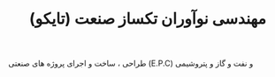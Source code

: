 ﻿---
layout: post
title: مهندسی نوآوران تکساز صنعت (تایکو)
name_en: tieco
company_slug: tieco
logo: 
cover: 
company_count:
founded:
location: ""
total_review: 
total_interview: 
salary_avg: 
salary_min: 
salary_max: 
rate: 
view_count: 
industry: نفت و گاز
city: تهران, تهران
size_en: S
size: 11-50 نفر
site: http://www.tieco.ir/
---

طراحی ، ساخت و اجرای پروژه های صنعتی (E.P.C) و نفت و گاز و پتروشیمی

